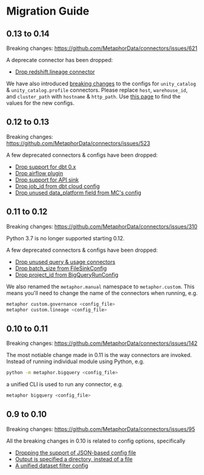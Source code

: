 # Migration Guide

## 0.13 to 0.14

Breaking changes: https://github.com/MetaphorData/connectors/issues/621

A deprecate connector has been dropped:
- [Drop redshift.lineage connector](https://github.com/MetaphorData/connectors/pull/854)

We have also introduced [breaking changes](https://github.com/MetaphorData/connectors/pull/857) to the configs for `unity_catalog` & `unity_catalog.profile` connectors. Please replace `host`, `warehouse_id`, and `cluster_path` with `hostname` & `http_path`. Use [this page](https://docs.databricks.com/en/integrations/compute-details.html) to find the values for the new configs.

## 0.12 to 0.13

Breaking changes: https://github.com/MetaphorData/connectors/issues/523

A few deprecated connectors & configs have been dropped:
- [Drop support for dbt 0.x](https://github.com/MetaphorData/connectors/pull/561)
- [Drop airflow plugin](https://github.com/MetaphorData/connectors/pull/562)
- [Drop support for API sink ](hhttps://github.com/MetaphorData/connectors/pull/565)
- [Drop job_id from dbt cloud config](https://github.com/MetaphorData/connectors/pull/619)
- [Drop unused data_platform field from MC's config](https://github.com/MetaphorData/connectors/pull/620)

## 0.11 to 0.12

Breaking changes: https://github.com/MetaphorData/connectors/issues/310

Python 3.7 is no longer supported starting 0.12.

A few deprecated connectors & configs have been dropped:
- [Drop unused query & usage connectors](https://github.com/MetaphorData/connectors/pull/521)
- [Drop batch_size from FileSinkConfig](https://github.com/MetaphorData/connectors/pull/522)
- [Drop project_id from BigQueryRunConfig](https://github.com/MetaphorData/connectors/pull/525)

We also renamed the `metaphor.manual` namespace to `metaphor.custom`. This means you'll need to change the name of the connectors when running, e.g.

```sh
metaphor custom.governance <config_file>
metaphor custom.lineage <config_file>
```

## 0.10 to 0.11

Breaking changes: https://github.com/MetaphorData/connectors/issues/142

The most notiable change made in 0.11 is the way connectors are invoked. Instead of running individual module using Python, e.g.

```sh
python -m metaphor.bigquery <config_file>
```

a unified CLI is used to run any connector, e.g.

```sh
metaphor bigquery <config_file>
```

## 0.9 to 0.10

Breaking changes: https://github.com/MetaphorData/connectors/issues/95

All the breaking changes in 0.10 is related to config options, specifically
- [Dropping the support of JSON-based config file](https://github.com/MetaphorData/connectors/pull/139)
- [Output is specified a directory, instead of a file](https://github.com/MetaphorData/connectors/pull/138)
- [A unified dataset filter config](https://github.com/MetaphorData/connectors/pull/128)
